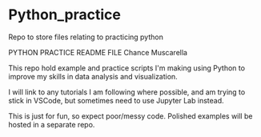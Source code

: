 # Python_practice
Repo to store files relating to practicing python


PYTHON PRACTICE README FILE
Chance Muscarella

This repo hold example and practice scripts I'm making using Python to improve my skills in data analysis and visualization. 

I will link to any tutorials I am following where possible, and am trying to stick in VSCode, but sometimes need to use Jupyter Lab instead.

This is just for fun, so expect poor/messy code. Polished examples will be hosted in a separate repo.


